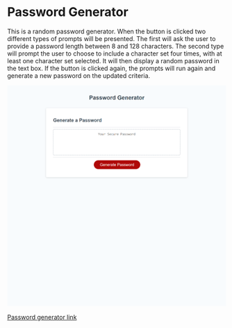 # Password Generator

This is a random password generator. When the button is clicked two different types of prompts will be presented. The first will ask the user to provide a password length between 8 and 128 characters. The second type will prompt the user to choose to include a character set four times, with at least one character set selected. It will then display a random password in the text box. If the button is clicked again, the prompts will run again and generate a new password on the updated criteria.

![The webpage for the password generator](</Develop/127.0.0.1_5500_Develop_index.html.png>)

[Password generator link](https://jaguilar95.github.io/green-copper-poodle/)

